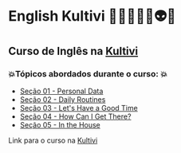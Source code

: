 # English Kultivi 👩🏻‍💻🤖🤯👽💥
## Curso de Inglês na [Kultivi](https://kultivi.com/)
### 💥Tópicos abordados durante o curso: 💥
- [Seção 01 - Personal Data](https://github.com/romulovieira777/English_Kultivi/tree/main/Secao_01_Personal_Data)
- [Seção 02 - Daily Routines](https://github.com/romulovieira777/English_Kultivi/tree/main/Secao_02_Daily_Routines)
- [Seção 03 - Let's Have a Good Time](https://github.com/romulovieira777/English_Kultivi/tree/main/Secao_03_Lets_Have_a_Good_Time)
- [Seção 04 - How Can I Get There?](https://github.com/romulovieira777/English_Kultivi/tree/main/Secao_04_How_Can_I_Get_There)
- [Seção 05 - In the House]()

Link para o curso na [Kultivi](https://kultivi.com/)
